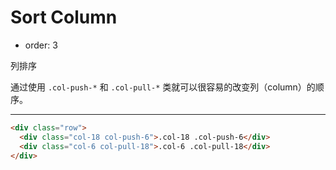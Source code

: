 # Sort Column

- order: 3 

列排序

通过使用 `.col-push-*` 和 `.col-pull-*` 类就可以很容易的改变列（column）的顺序。

---

````html
<div class="row">
  <div class="col-18 col-push-6">.col-18 .col-push-6</div>
  <div class="col-6 col-pull-18">.col-6 .col-pull-18</div>
</div>
````